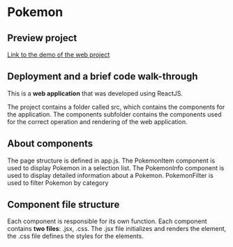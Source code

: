 # **Pokemon**

## Preview project

[Link to the demo of the web project](https://SiarheiKliuchnik.github.io/pokemons)

## Deployment and a brief code walk-through
This is a **web application** that was developed using ReactJS.

The project contains a folder called src, which contains the components for the application. The components subfolder contains the components used for the correct operation and rendering of the web application. 

## About components
The page structure is defined in app.js. The PokemonItem component is used to display Pokemon in a selection list. The PokemonInfo component is used to display detailed information about a Pokemon. PokemonFilter is used to filter Pokemon by category

## Сomponent file structure
Each component is responsible for its own function. Each component contains **two files**: .jsx, .css. The .jsx file initializes and renders the element, the .css file defines the styles for the elements.

